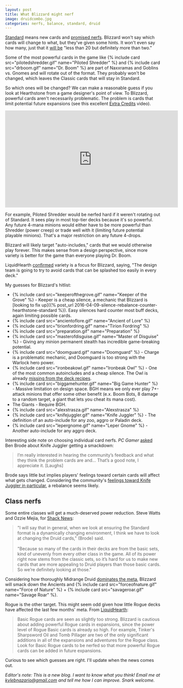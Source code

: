 ```yaml
---
layout: post
title: What Blizzard might nerf
image: druidcombo.jpg
categories: nerfs, balance, standard, druid
---
```


[Standard](http://hearthstone.gamepedia.com/Standard_format) means new cards and [promised nerfs](http://www.shacknews.com/article/93108/hearthstones-ben-brode-on-new-heroes-druid-nerfs-and-why-standard-is-solution-for-now). Blizzard won't say which cards will change to what, but they've given some hints. It won't even say how many, just that it [will be](http://www.pcgamer.com/ben-brode-on-why-standard-hearthstone-has-to-ditch-the-old-card-expansions/2/) "less than 20 but definitely more than two."

<!--break-->

Some of the most powerful cards in the game like {% include card src="pilotedshredder.gif" name="Piloted Shredder" %} and {% include card src="drboom.gif" name="Dr. Boom" %} are part of Naxxramas and Goblins vs. Gnomes and will rotate out of the format. They probably won't be changed, which leaves the Classic cards that will stay in Standard.

So which ones will be changed? We can make a reasonable guess if you look at Hearthstone from a game designer's point of view. To Blizzard, powerful cards aren't necessarily problematic. The problem is cards that limit potential future expansions (see this excellent [Extra Credits](https://www.youtube.com/watch?v=M3b3hDvRjJA) video). 

<iframe width="560" height="315" src="https://www.youtube.com/embed/M3b3hDvRjJA" frameborder="0" allowfullscreen></iframe>

For example, Piloted Shredder would be nerfed hard if it weren't rotating out of Standard. It sees play in most top-tier decks because it's so powerful. Any future 4-mana minions would either have to be more powerful than Shredder (power creep) or trade well with it (limiting future potential playable minions). That's a major restriction on any future 4-drops. 

Blizzard will likely target "auto-includes," cards that we would otherwise play forever. This makes sense from a design perspective, since more variety is better for the game than everyone playing Dr. Boom. 

LiquidHearth [confirmed](http://www.liquidhearth.com/forum/hearthstone/506312-monk-visits-blizzard-changes-coming-to-standard) variety is a focus for Blizzard, saying, "The design team is going to try to avoid cards that can be splashed too easily in every deck." 

My guesses for Blizzard's hitlist: 

* {% include card src="keeperofthegrove.gif" name="Keeper of the Grove" %} \- Keeper is a cheap silence, a mechanic that Blizzard is [looking to fix up]({% post_url 2016-04-09-silence-rebalance-counter-hearthstone-standard %}). Easy silences hard counter most buff decks, again limiting possible cards. 
* {% include card src="ancientoflore.gif" name="Ancient of Lore" %}
* {% include card src="tirionfordring.gif" name="Tirion Fordring" %}
* {% include card src="preparation.gif" name="Preparation" %}
* {% include card src="masterofdisguise.gif" name="Master of Disguise" %} \- Giving any minion permanent stealth has incredible game-breaking potential.
* {% include card src="doomguard.gif" name="Doomguard" %} \- Charge is a problematic mechanic, and Doomguard is too strong with the Warlock hero power.
* {% include card src="ironbeakowl.gif" name="Ironbeak Owl" %} \- One of the most common autoincludes and a cheap silence. The Owl is already [missing from the deck recipes](http://www.hearthpwn.com/forums/hearthstone-general/general-discussion/121189-deck-recipes-hint-at-ironbeak-owl-nerf). 
* {% include card src="biggamehunter.gif" name="Big Game Hunter" %} \- Massive limitation on design space. BGH means we only ever play 7+-attack minions that offer some other benefit (e.x. Boom Bots, 8 damage to a random target, a giant that lets you cheat its mana cost).
* The Giants - Require BGH.
* {% include card src="alexstrasza.gif" name="Alexstrasza" %}
* {% include card src="knifejuggler.gif" name="Knife Juggler" %} \- The definition of an auto-include for any zoo, aggro or Paladin deck.
* {% include card src="lepergnome.gif" name="Leper Gnome" %} \- Another auto-include for any aggro deck. 

Interesting side note on choosing individual card nerfs. *PC Gamer* [asked](http://www.pcgamer.com/ben-brode-on-why-standard-hearthstone-has-to-ditch-the-old-card-expansions/2/) Ben Brode about Knife Juggler getting a smackdown:

> I’m really interested in hearing the community’s feedback and what they think the problem cards are and... That’s a good note, I appreciate it. [Laughs]

Brode says little but implies players' feelings toward certain cards will affect what gets changed. Considering the community's [feelings toward Knife Juggler in particular](https://www.reddit.com/r/hearthstone/search?q=knife+juggler+nerf&restrict_sr=on&sort=relevance&t=all), a rebalance seems likely. 

## Class nerfs

Some entire classes will get a much-deserved power reduction. Steve Watts and Ozzie Mejia, for [Shack News](http://www.shacknews.com/article/93108/hearthstones-ben-brode-on-new-heroes-druid-nerfs-and-why-standard-is-solution-for-now): 

> "I will say that in general, when we look at ensuring the Standard format is a dynamically changing environment, I think we have to look at changing the Druid cards," (Brode) said.<br><br>"Because so many of the cards in their decks are from the basic sets, kind of unevenly from every other class in the game. All of its power right now stems from the classic sets, so it’s hard for us to make new cards that are more appealing to Druid players than those basic cards. So we’re definitely looking at those."

Considering how thoroughly Midrange Druid [dominates the meta](https://tempostorm.com/hearthstone/meta-snapshot/its-a-long-road-to-the-top), Blizzard will smack down the Ancients and {% include card src="forceofnature.gif" name="Force of Nature" %} + {% include card src="savageroar.gif" name="Savage Roar" %}.

Rogue is the other target. This might seem odd given how little Rogue decks have affected the last few months' meta. From [LiquidHearth](http://www.liquidhearth.com/forum/hearthstone/506312-monk-visits-blizzard-changes-coming-to-standard): 

> Basic Rogue cards are seen as slightly too strong. Blizzard is cautious about adding powerful Rogue cards in expansions, since the power level of Rogue Basic cards is already so high. For example, Tinker's Sharpsword Oil and Tomb Pillager are two of the only significant additions in all of the expansions and adventures for the Rogue class. Look for Basic Rogue cards to be nerfed so that more powerful Rogue cards can be added in future expansions.

Curious to see which guesses are right. I'll update when the news comes out. 

*Editor's note: This is a new blog. I want to know what you think! Email me at kylebnazario@gmail.com and tell me how I can improve. Snark welcome.*